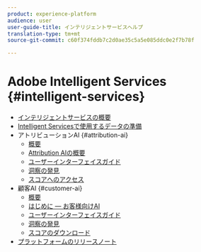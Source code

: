 ```yaml
---
product: experience-platform
audience: user
user-guide-title: インテリジェントサービスヘルプ
translation-type: tm+mt
source-git-commit: c60f374fddb7c2d0ae35c5a5e085ddc0e2f7b78f

---
```



# Adobe Intelligent Services {#intelligent-services}

* [インテリジェントサービスの概要](home.md)
* [Intelligent Servicesで使用するデータの準備](data-preparation.md)
* アトリビューションAI {#attribution-ai}
   * [概要](attribution-ai/overview.md)
   * [Attribution AIの概要](attribution-ai/getting-started.md)
   * [ユーザーインターフェイスガイド](attribution-ai/user-guide.md)
   * [洞察の発見](attribution-ai/discover-insights.md)
   * [スコアへのアクセス](attribution-ai/download-scores.md)
* 顧客AI {#customer-ai}
   * [概要](customer-ai/overview.md)
   * [はじめに — お客様向けAI](customer-ai/getting-started.md)
   * [ユーザーインターフェイスガイド](customer-ai/user-guide.md)
   * [洞察の発見](customer-ai/discover-insights.md)
   * [スコアのダウンロード](customer-ai/download-scores.md)
* [プラットフォームのリリースノート](https://www.adobe.com/go/platform-release-notes-en)
